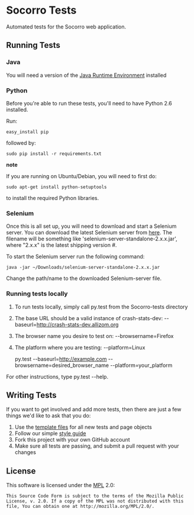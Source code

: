 Socorro Tests
===================

Automated tests for the Socorro web application.

Running Tests
-------------

### Java
You will need a version of the [Java Runtime Environment][JRE] installed

[JRE]: http://www.oracle.com/technetwork/java/javase/downloads/index.html

### Python
Before you're able to run these tests, you'll need to have Python 2.6 installed.

Run:

    easy_install pip

followed by:

    sudo pip install -r requirements.txt

__note__

If you are running on Ubuntu/Debian, you will need to first do:

    sudo apt-get install python-setuptools

to install the required Python libraries.

### Selenium
Once this is all set up, you will need to download and start a Selenium server. You can download the latest Selenium server from [here][Selenium Downloads]. The filename will be something like 'selenium-server-standalone-2.x.x.jar',
where "2.x.x" is the latest shipping version #.

To start the Selenium server run the following command:

    java -jar ~/Downloads/selenium-server-standalone-2.x.x.jar

Change the path/name to the downloaded Selenium-server file.

[Selenium Downloads]: http://code.google.com/p/selenium/downloads/list

### Running tests locally

1. To run tests locally, simply call py.test from the Socorro-tests directory
2. The base URL should be a valid instance of crash-stats-dev: --baseurl=http://crash-stats-dev.allizom.org
3. The browser name you desire to test on: --browsername=Firefox
4. The platform where you are testing: --platform=Linux

    py.test --baseurl=http://example.com --browsername=desired_browser_name --platform=your_platform

For other instructions, type py.test --help.


Writing Tests
-------------

If you want to get involved and add more tests, then there are just a few things
we'd like to ask that you do:

1. Use the [template files][GitHub Templates] for all new tests and page objects
2. Follow our simple [style guide][Style Guide]
3. Fork this project with your own GitHub account
4. Make sure all tests are passing, and submit a pull request with your changes

[GitHub Templates]: https://github.com/mozilla/mozwebqa-test-templates
[Style Guide]: https://wiki.mozilla.org/QA/Execution/Web_Testing/Docs/Automation/StyleGuide

License
-------
This software is licensed under the [MPL] 2.0:

    This Source Code Form is subject to the terms of the Mozilla Public
    License, v. 2.0. If a copy of the MPL was not distributed with this
    file, You can obtain one at http://mozilla.org/MPL/2.0/.

[MPL]: http://www.mozilla.org/MPL/2.0/
